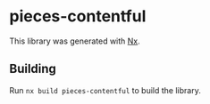 # pieces-contentful

This library was generated with [Nx](https://nx.dev).

## Building

Run `nx build pieces-contentful` to build the library.
